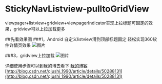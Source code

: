 # StickyNavListview-pulltoGridView
viewpager+listview+gridview+viewpagerIndicator实现上拉标题可固定的效果，gridview可以上拉加载更多

##先看效果图
###1，Android 自定义listview滑到顶部标题固定 轻松实现360软件详情页效果
![图片](http://img.blog.csdn.net/20151213233115020?watermark/2/text/aHR0cDovL2Jsb2cuY3Nkbi5uZXQv/font/5a6L5L2T/fontsize/400/fill/I0JBQkFCMA==/dissolve/70/gravity/Center)

###3，gridview上拉加载
![图片](http://img.my.csdn.net/uploads/201512/27/1451202052_1136.gif)


详细使用步骤可以到我的博去看下
[我的博客](http://blog.csdn.net/qiushi_1990/article/details/50288131)
[http://blog.csdn.net/qiushi_1990/article/details/50288131](http://blog.csdn.net/qiushi_1990/article/details/50288131)

